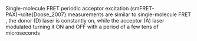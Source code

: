 Single-molecule FRET periodic acceptor excitation (smFRET-PAX)~\cite{Doose_2007} measurements are similar to single-molecule FRET , the
donor (D) laser is constantly on, while the acceptor (A) laser modulated
turning it ON and OFF with a period of a few tens of microseconds